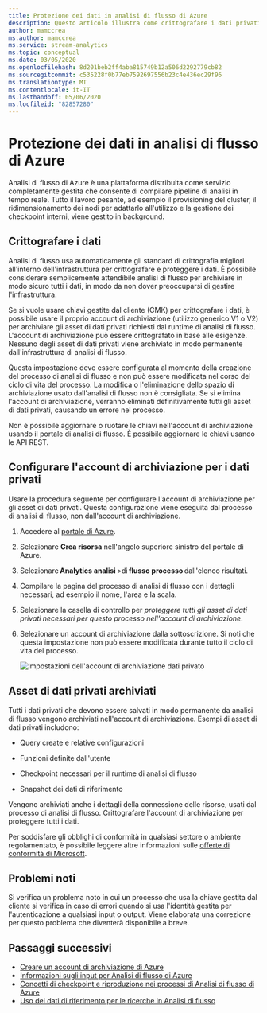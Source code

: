 ```yaml
---
title: Protezione dei dati in analisi di flusso di Azure
description: Questo articolo illustra come crittografare i dati privati usati da un processo di analisi di flusso di Azure.
author: mamccrea
ms.author: mamccrea
ms.service: stream-analytics
ms.topic: conceptual
ms.date: 03/05/2020
ms.openlocfilehash: 8d201beb2ff4aba815749b12a506d2292779cb82
ms.sourcegitcommit: c535228f0b77eb7592697556b23c4e436ec29f96
ms.translationtype: MT
ms.contentlocale: it-IT
ms.lasthandoff: 05/06/2020
ms.locfileid: "82857280"
---
```

# <a name="data-protection-in-azure-stream-analytics"></a>Protezione dei dati in analisi di flusso di Azure 

Analisi di flusso di Azure è una piattaforma distribuita come servizio completamente gestita che consente di compilare pipeline di analisi in tempo reale. Tutto il lavoro pesante, ad esempio il provisioning del cluster, il ridimensionamento dei nodi per adattarlo all'utilizzo e la gestione dei checkpoint interni, viene gestito in background.

## <a name="encrypt-your-data"></a>Crittografare i dati

Analisi di flusso usa automaticamente gli standard di crittografia migliori all'interno dell'infrastruttura per crittografare e proteggere i dati. È possibile considerare semplicemente attendibile analisi di flusso per archiviare in modo sicuro tutti i dati, in modo da non dover preoccuparsi di gestire l'infrastruttura.

Se si vuole usare chiavi gestite dal cliente (CMK) per crittografare i dati, è possibile usare il proprio account di archiviazione (utilizzo generico V1 o V2) per archiviare gli asset di dati privati richiesti dal runtime di analisi di flusso. L'account di archiviazione può essere crittografato in base alle esigenze. Nessuno degli asset di dati privati viene archiviato in modo permanente dall'infrastruttura di analisi di flusso. 

Questa impostazione deve essere configurata al momento della creazione del processo di analisi di flusso e non può essere modificata nel corso del ciclo di vita del processo. La modifica o l'eliminazione dello spazio di archiviazione usato dall'analisi di flusso non è consigliata. Se si elimina l'account di archiviazione, verranno eliminati definitivamente tutti gli asset di dati privati, causando un errore nel processo. 

Non è possibile aggiornare o ruotare le chiavi nell'account di archiviazione usando il portale di analisi di flusso. È possibile aggiornare le chiavi usando le API REST.


## <a name="configure-storage-account-for-private-data"></a>Configurare l'account di archiviazione per i dati privati 

Usare la procedura seguente per configurare l'account di archiviazione per gli asset di dati privati. Questa configurazione viene eseguita dal processo di analisi di flusso, non dall'account di archiviazione.

1. Accedere al [portale di Azure](https://portal.azure.com/).

1. Selezionare **Crea risorsa** nell'angolo superiore sinistro del portale di Azure. 

1. Selezionare **Analytics analisi** >di **flusso processo** dall'elenco risultati. 

1. Compilare la pagina del processo di analisi di flusso con i dettagli necessari, ad esempio il nome, l'area e la scala. 

1. Selezionare la casella di controllo per *proteggere tutti gli asset di dati privati necessari per questo processo nell'account di archiviazione*.

1. Selezionare un account di archiviazione dalla sottoscrizione. Si noti che questa impostazione non può essere modificata durante tutto il ciclo di vita del processo. 

   ![Impostazioni dell'account di archiviazione dati privato](./media/data-protection/storage-account-create.png)

## <a name="private-data-assets-that-are-stored"></a>Asset di dati privati archiviati

Tutti i dati privati che devono essere salvati in modo permanente da analisi di flusso vengono archiviati nell'account di archiviazione. Esempi di asset di dati privati includono: 

* Query create e relative configurazioni  

* Funzioni definite dall'utente 

* Checkpoint necessari per il runtime di analisi di flusso

* Snapshot dei dati di riferimento 

Vengono archiviati anche i dettagli della connessione delle risorse, usati dal processo di analisi di flusso. Crittografare l'account di archiviazione per proteggere tutti i dati. 

Per soddisfare gli obblighi di conformità in qualsiasi settore o ambiente regolamentato, è possibile leggere altre informazioni sulle [offerte di conformità di Microsoft](https://gallery.technet.microsoft.com/Overview-of-Azure-c1be3942). 

## <a name="known-issues"></a>Problemi noti
Si verifica un problema noto in cui un processo che usa la chiave gestita dal cliente si verifica in caso di errori quando si usa l'identità gestita per l'autenticazione a qualsiasi input o output. Viene elaborata una correzione per questo problema che diventerà disponibile a breve. 

## <a name="next-steps"></a>Passaggi successivi

* [Creare un account di archiviazione di Azure](../storage/common/storage-account-create.md)
* [Informazioni sugli input per Analisi di flusso di Azure](stream-analytics-add-inputs.md)
* [Concetti di checkpoint e riproduzione nei processi di Analisi di flusso di Azure](stream-analytics-concepts-checkpoint-replay.md)
* [Uso dei dati di riferimento per le ricerche in Analisi di flusso](stream-analytics-use-reference-data.md)
